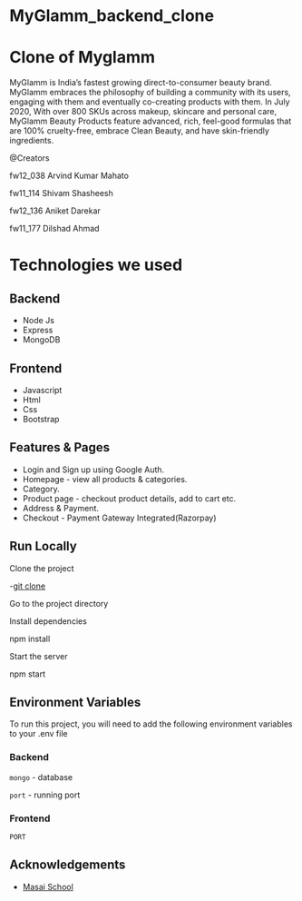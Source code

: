 # MyGlamm_backend_clone
# Clone of Myglamm

MyGlamm is India’s fastest growing direct-to-consumer beauty brand. MyGlamm embraces the philosophy of building a community with its users, engaging with them and eventually co-creating products with them. In July 2020, With over 800 SKUs across makeup, skincare and personal care, MyGlamm Beauty Products feature advanced, rich, feel-good formulas that are 100% cruelty-free, embrace Clean Beauty, and have skin-friendly ingredients.

@Creators

fw12_038 Arvind Kumar Mahato

fw11_114 Shivam Shasheesh

fw12_136 Aniket Darekar

fw11_177 Dilshad Ahmad


# [](https://github.com/shivamongit/MyGlamm_backend_clone#technologies-we-used)Technologies we used

## [](https://github.com/shivamongit/MyGlamm_backend_clone.git#backend)Backend

-   Node Js
-   Express
-   MongoDB

## [](https://github.com/shivamongit/MyGlamm_backend_clone.git#frontend)Frontend

-   Javascript
-   Html
-   Css
-   Bootstrap

## [](https://github.com/shivamongit/MyGlamm_backend_clone.git#features--pages)Features & Pages

-   Login and Sign up using Google Auth.
-   Homepage - view all products & categories.
-   Category.
-   Product page - checkout product details, add to cart etc.
-   Address & Payment.
-   Checkout - Payment Gateway Integrated(Razorpay)

## [](https://github.com/shivamongit/MyGlamm_backend_clone.git#run-locally)Run Locally

Clone the project

-[git clone](https://github.com/shivamongit/MyGlamm_backend_clone.git)

Go to the project directory

Install dependencies

  npm install

Start the server

  npm start

## [](https://github.com/shivamongit/MyGlamm_backend_clone.git#environment-variables)Environment Variables

To run this project, you will need to add the following environment variables to your .env file

### [](https://github.com/shivamongit/MyGlamm_backend_clone.git#backend-1)Backend

`mongo`  - database

`port`  - running port

### [](https://github.com/shivamongit/MyGlamm_backend_clone.git#frontend-1)Frontend

`PORT`

## [](https://github.com/shivamongit/MyGlamm_backend_clone.git#acknowledgements)Acknowledgements

-   [Masai School](https://masaischool.com/)
